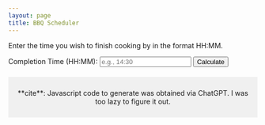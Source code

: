 ```yaml
---
layout: page
title: BBQ Scheduler
---
```


Enter the time you wish to finish cooking by in the format HH:MM.

<form id="timeForm" onsubmit="calculateIntervals(event)">
    <label for="completionTime">Completion Time (HH:MM):</label>
    <input type="text" id="completionTime" name="completionTime" placeholder="e.g., 14:30" required>
    <button type="submit">Calculate</button>
</form>

<div id="time-intervals"></div>

<script>
function calculateIntervals() {
    let completionTime = document.getElementById("completionTime").value;
    
    // Regular expression to validate the time format (HH:MM)
    const timeFormat = /^([01]?[0-9]|2[0-3]):[0-5][0-9]$/;
    
    if (timeFormat.test(completionTime)) {
        displayIntervals(completionTime);
    } else {
        alert("Invalid time format. Please enter a valid time in HH:MM format.");
    }
}

function displayIntervals(endTime) {
    let firstRound = true;

    const intervals = [
        { label: "Prep Meat", minutes: 30 },
        { label: "Clean BBQ", minutes: 30 },
        { label: "Prep Chimney", minutes: 5 },
        { label: "Start Chimney", minutes: 15 },
        { label: "Cook", minutes: 30 },
        { label: "Rest", minutes: 20 },
        { label: "Reheat Fire for Sear", minutes: 20 },
        { label: "Sear", minutes: 20 },
        { label: "Final Rest", minutes: 15 },
        { label: "Finish Cooking", minutes: 0 },
    ];

    let totalMinutes = intervals.reduce((sum, interval) => sum + interval.minutes, 0);
    const endTimeParts = endTime.split(":");
    let endDate = new Date();
    endDate.setHours(parseInt(endTimeParts[0]));
    endDate.setMinutes(parseInt(endTimeParts[1]));

    let htmlContent = `<p>Completion time: ${endTime}</p><table><tr><th>Description</th><th>Interval</th><th>Time</th></tr>`;
    
    intervals.forEach(interval => {
        let intervalTime = new Date(endDate.getTime() - totalMinutes * 60000);
        let hours = intervalTime.getHours().toString().padStart(2, '0');
        let minutes = intervalTime.getMinutes().toString().padStart(2, '0');
        
        htmlContent += `<tr><td>${interval.label}</td><td>${interval.minutes}</td><td>${hours}:${minutes}</td></tr>`;
        totalMinutes = totalMinutes - interval.minutes
    });

    htmlContent += "</table>";
    document.getElementById("time-intervals").innerHTML = htmlContent;
}
</script>
  

<footer style="margin-top: 20px; padding: 10px; background-color: #f0f0f0; text-align: center;">
    <p>**cite**: Javascript code to generate was obtained via ChatGPT. I was too lazy to figure it out.</p>
</footer>
